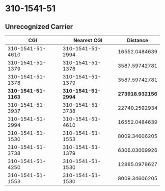# 310-1541-51
## Unrecognized Carrier


| CGI | Nearest CGI | Distance |
|-----|-------------|----------|
| 310-1541-51-4610 | 310-1541-51-2994 | 16552.0484639 |
| 310-1541-51-1379 | 310-1541-51-1378 | 3587.59742781 |
| 310-1541-51-1378 | 310-1541-51-1379 | 3587.59742781 |
| **310-1541-51-1163** | **310-1541-51-2994** | **273918.932156** |
| 310-1541-51-3937 | 310-1541-51-3738 | 22740.2592934 |
| 310-1541-51-2994 | 310-1541-51-4610 | 16552.0484639 |
| 310-1541-51-1530 | 310-1541-51-1553 | 8009.34606205 |
| 310-1541-51-3738 | 310-1541-51-1379 | 6306.03009926 |
| 310-1541-51-4250 | 310-1541-51-1530 | 12885.0978627 |
| 310-1541-51-1553 | 310-1541-51-1530 | 8009.34606205 |
